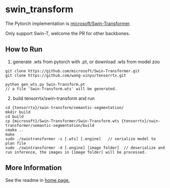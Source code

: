 # swin_transform

The Pytorch implementation is [microsoft/Swin-Transformer](https://github.com/microsoft/Swin-Transformer.git).

Only support Swin-T, welcome the PR for other backbones.

## How to Run

1. generate .wts from pytorch with .pt, or download .wts from model zoo

```
git clone https://github.com/microsoft/Swin-Transformer.git
git clone https://github.com/wang-xinyu/tensorrtx.git

python gen_wts.py Swin-Transform.pt
// a file 'Swin-Transform.wts' will be generated.
```

2. build tensorrtx/swin-transform and run

```
cd {tensorrtx}/swin-transform/semantic-segmentation/
mkdir build
cd build
cp {microsoft}/Swin-Transformer/Swin-Transform.wts {tensorrtx}/swin-transformer/semantic-segmentation/build
cmake ..
make
sudo ./swintransformer -s [.wts] [.engine]   // serialize model to plan file
sudo ./swintransformer -d [.engine] [image folder]  // deserialize and run inference, the images in [image folder] will be processed.

```

## More Information

See the readme in [home page.](https://github.com/wang-xinyu/tensorrtx)

